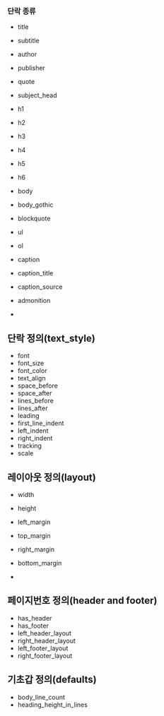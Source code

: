 
###  단락 종류
- title
- subtitle
- author
- publisher
- quote
- subject_head

- h1
- h2
- h3
- h4
- h5
- h6
- body
- body_gothic
- blockquote
- ul
- ol
- caption
- caption_title
- caption_source
- admonition
- 
## 단락  정의(text_style)
- font
- font_size
- font_color
- text_align
- space_before
- space_after
- lines_before
- lines_after
- leading
- first_line_indent
- left_indent
- right_indent
- tracking
- scale

## 레이아웃  정의(layout)
- width
- height
- left_margin
- top_margin
- right_margin
- bottom_margin

- 
## 페이지번호 정의(header and footer)
- has_header
- has_footer
- left_header_layout
- right_header_layout
- left_footer_layout
- right_footer_layout


## 기초갑 정의(defaults)

- body_line_count
- heading_height_in_lines

